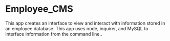 # Employee_CMS
This app creates an interface to view and interact with information stored in an employee database. This app uses node, inquirer, and MySQL to interface information from the command line..
